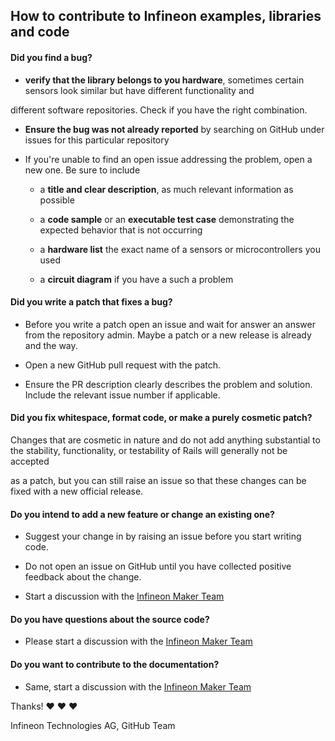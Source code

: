## How to contribute to Infineon examples, libraries and code

 

#### **Did you find a bug?**

 

* **verify that the library belongs to you hardware**, sometimes certain sensors look similar but have different functionality and

different software repositories. Check if you have the right combination.

 

* **Ensure the bug was not already reported** by searching on GitHub under issues for this particular repository

 

* If you're unable to find an open issue addressing the problem, open a new one. Be sure to include

    - a **title and clear description**, as much relevant information as possible

    - a **code sample** or an **executable test case** demonstrating the expected behavior that is not occurring

    - a **hardware list** the exact name of a sensors or microcontrollers you used

    - a **circuit diagram** if you have a such a problem

 

#### **Did you write a patch that fixes a bug?**

 

* Before you write a patch open an issue and wait for answer an answer from the repository admin. Maybe a patch or a new release is already and the way.

 

* Open a new GitHub pull request with the patch.

 

* Ensure the PR description clearly describes the problem and solution. Include the relevant issue number if applicable.

 

#### **Did you fix whitespace, format code, or make a purely cosmetic patch?**

 

Changes that are cosmetic in nature and do not add anything substantial to the stability, functionality, or testability of Rails will generally not be accepted

as a patch, but you can still raise an issue so that these changes can be fixed with a new official release.

 

#### **Do you intend to add a new feature or change an existing one?**

 

* Suggest your change in by raising an issue before you start writing code.

 

* Do not open an issue on GitHub until you have collected positive feedback about the change.

 

* Start a discussion with the [Infineon Maker Team](https://github.com/orgs/Infineon/teams/maker-hackathon-team)

 

#### **Do you have questions about the source code?**

 

* Please start a discussion with the [Infineon Maker Team](https://github.com/orgs/Infineon/teams/maker-hackathon-team)

 

#### **Do you want to contribute to the documentation?**

 

* Same, start a discussion with the [Infineon Maker Team](https://github.com/orgs/Infineon/teams/maker-hackathon-team)

 

 

Thanks! :heart: :heart: :heart:

 

Infineon Technologies AG, GitHub Team